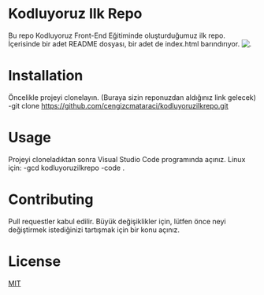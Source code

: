 # Kodluyoruz Ilk Repo
Bu repo Kodluyoruz Front-End Eğitiminde oluşturduğumuz ilk repo. İçerisinde bir adet README dosyası, bir adet de index.html barındırıyor.
![.](https://sivilalan.com/wp-content/uploads/2019/03/27971846_748761281998348_2999043640998413504_n.png)
# Installation
Öncelikle projeyi clonelayın. (Buraya sizin reponuzdan aldığınız link gelecek)
-git clone https://github.com/cengizcmataraci/kodluyoruzilkrepo.git
# Usage
Projeyi cloneladıktan sonra Visual Studio Code programında açınız.
Linux için:
-gcd kodluyoruzilkrepo
-code .
# Contributing
Pull requestler kabul edilir. Büyük değişiklikler için, lütfen önce neyi değiştirmek istediğinizi tartışmak için bir konu açınız.
# License
[MIT](https://choosealicense.com/licenses/mit/)

